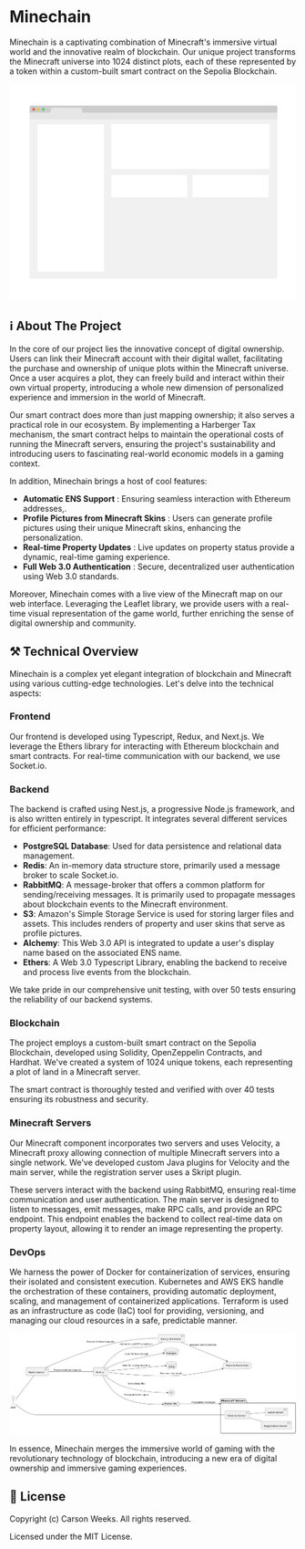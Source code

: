 # Minechain

Minechain is a captivating combination of Minecraft's immersive virtual world and the innovative realm of blockchain. Our unique project transforms the Minecraft universe into 1024 distinct plots, each of these represented by a token within a custom-built smart contract on the Sepolia Blockchain.

<p align="center">
  <img src="https://raw.githubusercontent.com/CheatCodeSam/Minechain/main/readme/screenshot.png" />
</p>

## ℹ️ About The Project

In the core of our project lies the innovative concept of digital ownership. Users can link their Minecraft account with their digital wallet, facilitating the purchase and ownership of unique plots within the Minecraft universe. Once a user acquires a plot, they can freely build and interact within their own virtual property, introducing a whole new dimension of personalized experience and immersion in the world of Minecraft.

Our smart contract does more than just mapping ownership; it also serves a practical role in our ecosystem. By implementing a Harberger Tax mechanism, the smart contract helps to maintain the operational costs of running the Minecraft servers, ensuring the project's sustainability and introducing users to fascinating real-world economic models in a gaming context.

In addition, Minechain brings a host of cool features:

* __Automatic ENS Support__ : Ensuring seamless interaction with Ethereum addresses,.
* __Profile Pictures from Minecraft Skins__ : Users can generate profile pictures using their unique Minecraft skins, enhancing the personalization.
* __Real-time Property Updates__ : Live updates on property status provide a dynamic, real-time gaming experience.
* __Full Web 3.0 Authentication__ : Secure, decentralized user authentication using Web 3.0 standards.

Moreover, Minechain comes with a live view of the Minecraft map on our web interface. Leveraging the Leaflet library, we provide users with a real-time visual representation of the game world, further enriching the sense of digital ownership and community.

## ⚒️ Technical Overview

Minechain is a complex yet elegant integration of blockchain and Minecraft using various cutting-edge technologies. Let's delve into the technical aspects:

### Frontend
Our frontend is developed using Typescript, Redux, and Next.js. We leverage the Ethers library for interacting with Ethereum blockchain and smart contracts. For real-time communication with our backend, we use Socket.io.

### Backend
The backend is crafted using Nest.js, a progressive Node.js framework, and is also written entirely in typescript. It integrates several different services for efficient performance:

* __PostgreSQL Database__: Used for data persistence and relational data management.
* __Redis__: An in-memory data structure store, primarily used a message broker to scale Socket.io.
* __RabbitMQ__: A message-broker that offers a common platform for sending/receiving messages. It is primarily used to propagate messages about blockchain events to the Minecraft environment.
* __S3__: Amazon's Simple Storage Service is used for storing larger files and assets. This includes renders of property and user skins that serve as profile pictures.
* __Alchemy__: This Web 3.0 API is integrated to update a user's display name based on the associated ENS name.
* __Ethers__: A Web 3.0 Typescript Library, enabling the backend to receive and process live events from the blockchain.

We take pride in our comprehensive unit testing, with over 50 tests ensuring the reliability of our backend systems.

### Blockchain
The project employs a custom-built smart contract on the Sepolia Blockchain, developed using Solidity, OpenZeppelin Contracts, and Hardhat. We've created a system of 1024 unique tokens, each representing a plot of land in a Minecraft server.

The smart contract is thoroughly tested and verified with over 40 tests ensuring its robustness and security.

### Minecraft Servers
Our Minecraft component incorporates two servers and uses Velocity, a Minecraft proxy allowing connection of multiple Minecraft servers into a single network. We've developed custom Java plugins for Velocity and the main server, while the registration server uses a Skript plugin.

These servers interact with the backend using RabbitMQ, ensuring real-time communication and user authentication. The main server is designed to listen to messages, emit messages, make RPC calls, and provide an RPC endpoint. This endpoint enables the backend to collect real-time data on property layout, allowing it to render an image representing the property.

### DevOps
We harness the power of Docker for containerization of services, ensuring their isolated and consistent execution. Kubernetes and AWS EKS handle the orchestration of these containers, providing automatic deployment, scaling, and management of containerized applications. Terraform is used as an infrastructure as code (IaC) tool for providing, versioning, and managing our cloud resources in a safe, predictable manner.

![Technical Overview](readme/diagram.png "Technical Overview")

In essence, Minechain merges the immersive world of gaming with the revolutionary technology of blockchain, introducing a new era of digital ownership and immersive gaming experiences.

## 📃 License

Copyright (c) Carson Weeks. All rights reserved.

Licensed under the MIT License.
